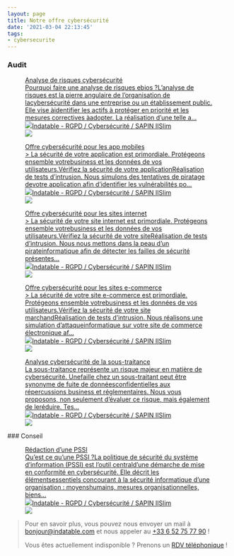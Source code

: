 ```yaml
---
layout: page
title: Notre offre cybersécurité
date: '2021-03-04 22:13:45'
tags:
- cybersecurite
---
```


### Audit
<figure class="kg-card kg-bookmark-card"><a class="kg-bookmark-container" href=" __GHOST_URL__ /analyse-de-risques-cybersecurite/"><div class="kg-bookmark-content">
<div class="kg-bookmark-title">Analyse de risques cybersécurité</div>
<div class="kg-bookmark-description">Pourquoi faire une analyse de risques ebios ?L’analyse de risques est la pierre angulaire de l’organisation de lacybersécurité dans une entreprise ou un établissement public. Elle vise àidentifier les actifs à protéger en priorité et les mesures correctives àadopter. La réalisation d’une telle a…</div>
<div class="kg-bookmark-metadata">
<img class="kg-bookmark-icon" src=" __GHOST_URL__ /favicon.png"><span class="kg-bookmark-author">Indatable - RGPD / Cybersécurité / SAPIN II</span><span class="kg-bookmark-publisher">Slim</span>
</div>
</div>
<div class="kg-bookmark-thumbnail"><img src=" __GHOST_URL__ /content/images/2021/03/analyse-risques-ebios-cybersecurite.jpg"></div></a></figure><figure class="kg-card kg-bookmark-card"><a class="kg-bookmark-container" href=" __GHOST_URL__ /cybersecurite-application-mobile-test-intrusion-audit-code/"><div class="kg-bookmark-content">
<div class="kg-bookmark-title">Offre cybersécurité pour les app mobiles</div>
<div class="kg-bookmark-description">&gt; La sécurité de votre application est primordiale. Protégeons ensemble votrebusiness et les données de vos utilisateurs.Vérifiez la sécurité de votre applicationRéalisation de tests d’intrusion. Nous simulons des tentatives de piratage devotre application afin d’identifier les vulnérabilités po…</div>
<div class="kg-bookmark-metadata">
<img class="kg-bookmark-icon" src=" __GHOST_URL__ /favicon.png"><span class="kg-bookmark-author">Indatable - RGPD / Cybersécurité / SAPIN II</span><span class="kg-bookmark-publisher">Slim</span>
</div>
</div>
<div class="kg-bookmark-thumbnail"><img src=" __GHOST_URL__ /content/images/2021/02/pentest-mobile-test-intrusion.jpg"></div></a></figure><figure class="kg-card kg-bookmark-card"><a class="kg-bookmark-container" href=" __GHOST_URL__ /test-intrusion-site-internet-cybersecurite-audit-code/"><div class="kg-bookmark-content">
<div class="kg-bookmark-title">Offre cybersécurité pour les sites internet</div>
<div class="kg-bookmark-description">&gt; La sécurité de votre site internet est primordiale. Protégeons ensemble votrebusiness et les données de vos utilisateurs.Vérifiez la sécurité de votre siteRéalisation de tests d’intrusion. Nous nous mettons dans la peau d’un pirateinformatique afin de détecter les failles de sécurité présentes…</div>
<div class="kg-bookmark-metadata">
<img class="kg-bookmark-icon" src=" __GHOST_URL__ /favicon.png"><span class="kg-bookmark-author">Indatable - RGPD / Cybersécurité / SAPIN II</span><span class="kg-bookmark-publisher">Slim</span>
</div>
</div>
<div class="kg-bookmark-thumbnail"><img src=" __GHOST_URL__ /content/images/2021/02/pentest-test-intrusion-site-web-1.jpg"></div></a></figure><figure class="kg-card kg-bookmark-card"><a class="kg-bookmark-container" href=" __GHOST_URL__ /e-commerce-test-intrusion-cybersecurite-audit-code/"><div class="kg-bookmark-content">
<div class="kg-bookmark-title">Offre cybersécurité pour les sites e-commerce</div>
<div class="kg-bookmark-description">&gt; La sécurité de votre site e-commerce est primordiale. Protégeons ensemble votrebusiness et les données de vos utilisateurs.Vérifiez la sécurité de votre site marchandRéalisation de tests d’intrusion. Nous réalisons une simulation d’attaqueinformatique sur votre site de commerce électronique af…</div>
<div class="kg-bookmark-metadata">
<img class="kg-bookmark-icon" src=" __GHOST_URL__ /favicon.png"><span class="kg-bookmark-author">Indatable - RGPD / Cybersécurité / SAPIN II</span><span class="kg-bookmark-publisher">Slim</span>
</div>
</div>
<div class="kg-bookmark-thumbnail"><img src=" __GHOST_URL__ /content/images/2021/02/pentest-e-commerce-test-intrusion.jpg"></div></a></figure><figure class="kg-card kg-bookmark-card"><a class="kg-bookmark-container" href=" __GHOST_URL__ /securisez-vos-sous-traitants/"><div class="kg-bookmark-content">
<div class="kg-bookmark-title">Analyse cybersécurité de la sous-traitance</div>
<div class="kg-bookmark-description">La sous-traitance représente un risque majeur en matière de cybersécurité. Unefaille chez un sous-traitant peut être synonyme de fuite de donnéesconfidentielles aux répercussions business et réglementaires. Nous vous proposons, non seulement d’évaluer ce risque, mais également de leréduire. Tes…</div>
<div class="kg-bookmark-metadata">
<img class="kg-bookmark-icon" src=" __GHOST_URL__ /favicon.png"><span class="kg-bookmark-author">Indatable - RGPD / Cybersécurité / SAPIN II</span><span class="kg-bookmark-publisher">Slim</span>
</div>
</div>
<div class="kg-bookmark-thumbnail"><img src=" __GHOST_URL__ /content/images/2021/03/cybersecurite-sous-traitants.jpg"></div></a></figure>
### Conseil
<figure class="kg-card kg-bookmark-card"><a class="kg-bookmark-container" href=" __GHOST_URL__ /redaction-dune-pssi/"><div class="kg-bookmark-content">
<div class="kg-bookmark-title">Rédaction d’une PSSI</div>
<div class="kg-bookmark-description">Qu’est ce qu’une PSSI ?La politique de sécurité du système d’information (PSSI) est l’outil centrald’une démarche de mise en conformité en cybersécurité. Elle décrit les élémentsessentiels concourant à la sécurité informatique d’une organisation : moyenshumains, mesures organisationnelles, biens…</div>
<div class="kg-bookmark-metadata">
<img class="kg-bookmark-icon" src=" __GHOST_URL__ /favicon.png"><span class="kg-bookmark-author">Indatable - RGPD / Cybersécurité / SAPIN II</span><span class="kg-bookmark-publisher">Slim</span>
</div>
</div>
<div class="kg-bookmark-thumbnail"><img src=" __GHOST_URL__ /content/images/2021/03/politique-securite-informatique-pssi-cybersecurite.jpg"></div></a></figure>

> Pour en savoir plus, vous pouvez nous envoyer un mail à [bonjour@indatable.com](mailto:bonjour@indatable.com) et nous appeler au [+33 6 52 75 77 90](tel:0033652757790) !  
>   
> Vous êtes actuellement indisponible ? Prenons un [RDV téléphonique](https://calendly.com/indatable/rdv) !

